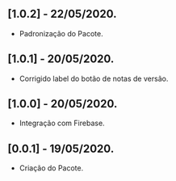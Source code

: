 ## [1.0.2] - 22/05/2020.

* Padronização do Pacote.

## [1.0.1] - 20/05/2020.

* Corrigido label do botão de notas de versão.

## [1.0.0] - 20/05/2020.

* Integração com Firebase.

## [0.0.1] - 19/05/2020.

* Criação do Pacote.
